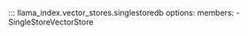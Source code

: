 ::: llama_index.vector_stores.singlestoredb
    options:
      members:
      - SingleStoreVectorStore
